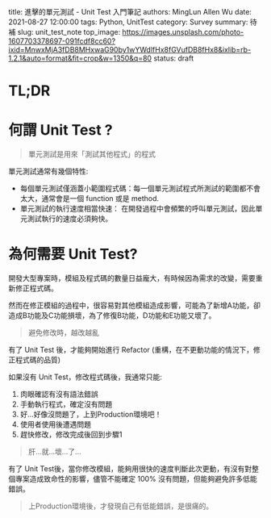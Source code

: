 title: 進擊的單元測試 - Unit Test 入門筆記
authors: MingLun Allen Wu
date: 2021-08-27 12:00:00
tags: Python, UnitTest
category: Survey
summary: 待補
slug: unit_test_note
top_image: https://images.unsplash.com/photo-1607703378697-091fcdf8cc60?ixid=MnwxMjA3fDB8MHxwaG90by1wYWdlfHx8fGVufDB8fHx8&ixlib=rb-1.2.1&auto=format&fit=crop&w=1350&q=80
status: draft

# TL;DR

# 何謂 Unit Test ?

> 單元測試是用來「測試其他程式」的程式

單元測試通常有幾個特性:

+ 每個單元測試僅涵蓋小範圍程式碼：每一個單元測試程式所測試的範圍都不會太大，通常會是一個 function 或是 method.
+ 單元測試的執行速度相當快速： 在開發過程中會頻繁的呼叫單元測試，因此單元測試執行的速度必須夠快。

# 為何需要 Unit Test?

開發大型專案時，模組及程式碼的數量日益龐大，有時候因為需求的改變，需要重新修正程式碼。

然而在修正模組的過程中，很容易對其他模組造成影響，可能為了新增A功能，卻造成B功能及C功能損壞，為了修復B功能，D功能和E功能又壞了。

> 避免修改時，越改越亂

有了 Unit Test 後，才能夠開始進行 Refactor (重構，在不更動功能的情況下，修正程式碼的品質)

如果沒有 Unit Test，修改程式碼後，我通常只能: 

1. 肉眼確認有沒有語法錯誤
2. 手動執行程式，確定沒有問題
3. 好...好像沒問題了，上到Production環境吧！
4. 使用者使用後遭遇問題
5. 趕快修改，修改完成後回到步驟1

> 肝...就...壞...了...

有了 Unit Test後，當你修改模組，能夠用很快的速度判斷此次更動，有沒有對整個專案造成致命性的影響，儘管不能確定 100% 沒有問題，但能夠避免許多低能錯誤。

> 上Production環境後，才發現自己有低能錯誤，是很痛的。




